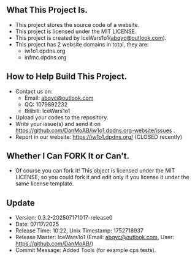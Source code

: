 ## What This Project Is.
- This project stores the source code of a website. 
- This project is licensed under the MIT LICENSE.
- This project is created by IceWars1o1(abqyc@outlook.com).
- This project has 2 website domains in total, they are:
    - iw1o1.dpdns.org
    - infmc.dpdns.org
## How to Help Build This Project.
- Contact us on:
	- Email: abqyc@outlook.com
	- QQ: 1079892232
	- Bilibili: IceWars1o1
- Upload your codes to the repository.
- Write your issue(s) and send it on https://github.com/DanMoAB/iw1o1.dpdns.org-website/issues .
- Report in our website: https://iw1o1.dpdns.org/ (CLOSED recently)
## Whether I Can FORK It or Can't.
- Of course you can fork it! This object is licensed under the MIT LICENSE, so you could fork it and edit only if you license it under the same license template. 

## Update
- Version: 0.3.2-202507171017-release0
- Date: 07/17/2025
- Release Time: 10:22, Unix Timestamp: 1752718937
- Release Master: IceWars1o1 (Email: abqyc@outlook.com, User: https://github.com/DanMoAB/)
- Commit Message: Added Tools (for example cps tests).